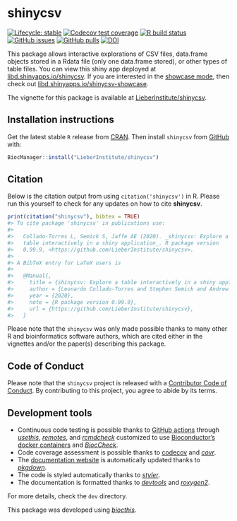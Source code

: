 
<!-- README.md is generated from README.Rmd. Please edit that file -->

# shinycsv

<!-- badges: start -->

[![Lifecycle:
stable](https://img.shields.io/badge/lifecycle-stable-brightgreen.svg)](https://lifecycle.r-lib.org/articles/stages.html#stable)
[![Codecov test
coverage](https://codecov.io/gh/LieberInstitute/shinycsv/branch/devel/graph/badge.svg)](https://codecov.io/gh/LieberInstitute/shinycsv?branch=devel)
[![R build
status](https://github.com/LieberInstitute/shinycsv/workflows/R-CMD-check-bioc/badge.svg)](https://github.com/LieberInstitute/shinycsv/actions)
[![GitHub
issues](https://img.shields.io/github/issues/LieberInstitute/shinycsv)](https://github.com/LieberInstitute/shinycsv/issues)
[![GitHub
pulls](https://img.shields.io/github/issues-pr/LieberInstitute/shinycsv)](https://github.com/LieberInstitute/shinycsv/pulls)
[![DOI](https://zenodo.org/badge/72884509.svg)](https://zenodo.org/badge/latestdoi/72884509)
<!-- badges: end -->

This package allows interactive explorations of CSV files, data.frame
objects stored in a Rdata file (only one data.frame stored), or other
types of table files. You can view this shiny app deployed at
[libd.shinyapps.io/shinycsv](https://libd.shinyapps.io/shinycsv/). If
you are interested in the [showcase
mode](http://shiny.rstudio.com/articles/display-modes.html), then check
out
[libd.shinyapps.io/shinycsv-showcase](https://libd.shinyapps.io/shinycsv-showcase/).

The vignette for this package is available at
[LieberInstitute/shinycsv](http://Lieberinstitute.github.io/shinycsv/).

## Installation instructions

Get the latest stable `R` release from
[CRAN](http://cran.r-project.org/). Then install `shinycsv` from
[GitHub](https://github.com/LieberInstitute/shinycsv) with:

``` r
BiocManager::install("LieberInstitute/shinycsv")
```

## Citation

Below is the citation output from using `citation('shinycsv')` in R.
Please run this yourself to check for any updates on how to cite
**shinycsv**.

``` r
print(citation("shinycsv"), bibtex = TRUE)
#> To cite package 'shinycsv' in publications use:
#> 
#>   Collado-Torres L, Semick S, Jaffe AE (2020). _shinycsv: Explore a
#>   table interactively in a shiny application_. R package version
#>   0.99.9, <https://github.com/LieberInstitute/shinycsv>.
#> 
#> A BibTeX entry for LaTeX users is
#> 
#>   @Manual{,
#>     title = {shinycsv: Explore a table interactively in a shiny application},
#>     author = {Leonardo Collado-Torres and Stephen Semick and Andrew E. Jaffe},
#>     year = {2020},
#>     note = {R package version 0.99.9},
#>     url = {https://github.com/LieberInstitute/shinycsv},
#>   }
```

Please note that the `shinycsv` was only made possible thanks to many
other R and bioinformatics software authors, which are cited either in
the vignettes and/or the paper(s) describing this package.

## Code of Conduct

Please note that the `shinycsv` project is released with a [Contributor
Code of Conduct](http://bioconductor.org/about/code-of-conduct/). By
contributing to this project, you agree to abide by its terms.

## Development tools

- Continuous code testing is possible thanks to [GitHub
  actions](https://www.tidyverse.org/blog/2020/04/usethis-1-6-0/)
  through *[usethis](https://CRAN.R-project.org/package=usethis)*,
  *[remotes](https://CRAN.R-project.org/package=remotes)*, and
  *[rcmdcheck](https://CRAN.R-project.org/package=rcmdcheck)* customized
  to use [Bioconductor’s docker
  containers](https://www.bioconductor.org/help/docker/) and
  *[BiocCheck](https://bioconductor.org/packages/3.17/BiocCheck)*.
- Code coverage assessment is possible thanks to
  [codecov](https://codecov.io/gh) and
  *[covr](https://CRAN.R-project.org/package=covr)*.
- The [documentation website](http://LieberInstitute.github.io/shinycsv)
  is automatically updated thanks to
  *[pkgdown](https://CRAN.R-project.org/package=pkgdown)*.
- The code is styled automatically thanks to
  *[styler](https://CRAN.R-project.org/package=styler)*.
- The documentation is formatted thanks to
  *[devtools](https://CRAN.R-project.org/package=devtools)* and
  *[roxygen2](https://CRAN.R-project.org/package=roxygen2)*.

For more details, check the `dev` directory.

This package was developed using
*[biocthis](https://bioconductor.org/packages/3.17/biocthis)*.
